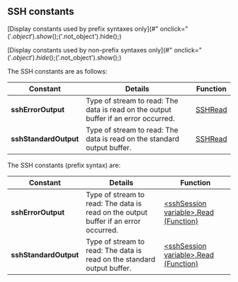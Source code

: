


## SSH constants
			





[Display constants used by prefix syntaxes only](#" onclick="$('.object').show();$('.not_object').hide();)

[Display constants used by non-prefix syntaxes only](#" onclick="$('.object').hide();$('.not_object').show();)

<a name="NOTE1"></a>
<a name="NOTE1_1"></a>
The SSH constants are as follows: 

| Constant | Details | Function |
| --- | --- | --- |
| **sshErrorOutput** | Type of stream to read: The data is read on the output buffer if an error occurred. | [SSHRead](../WDLang3/1000021149.md) |
| **sshStandardOutput** | Type of stream to read: The data is read on the standard output buffer. | [SSHRead](../WDLang3/1000021149.md) |




The SSH constants (prefix syntax) are: 

| Constant | Details | Function |
| --- | --- | --- |
| **sshErrorOutput** | Type of stream to read: The data is read on the output buffer if an error occurred. | [&lt;sshSession variable&gt;.Read (Function)](../WDLang3/1000021167.md) |
| **sshStandardOutput** | Type of stream to read: The data is read on the standard output buffer. | [&lt;sshSession variable&gt;.Read (Function)](../WDLang3/1000021167.md) |





